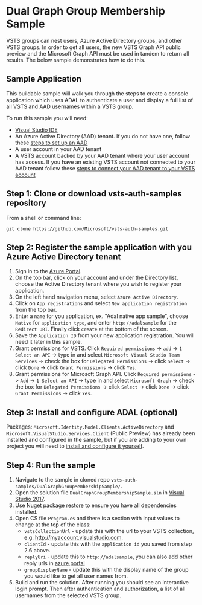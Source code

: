 # Dual Graph Group Membership Sample

VSTS groups can nest users, Azure Active Directory groups, and other VSTS groups. In order to get all users, the new VSTS Graph API public preview and the Microsoft Graph API must be used in tandem to return all results. The below sample demonstrates how to do this.

## Sample Application

This buildable sample will walk you through the steps to create a console application which uses ADAL to authenticate a user and display a full list of all VSTS and AAD usernames within a VSTS group.

To run this sample you will need:
* [Visual Studio IDE](https://www.visualstudio.com/vs/)
* An Azure Active Directory (AAD) tenant. If you do not have one, follow these [steps to set up an AAD](https://docs.microsoft.com/en-us/azure/active-directory/develop/active-directory-howto-tenant)
* A user account in your AAD tenant
* A VSTS account backed by your AAD tenant where your user account has access. If you have an existing VSTS account not connected to your AAD tenant follow these [steps to connect your AAD tenant to your VSTS account](https://www.visualstudio.com/en-us/docs/setup-admin/team-services/manage-organization-access-for-your-account-vs)

## Step 1: Clone or download vsts-auth-samples repository

From a shell or command line: 
```no-highlight
git clone https://github.com/Microsoft/vsts-auth-samples.git
```

## Step 2: Register the sample application with you Azure Active Directory tenant

1. Sign in to the [Azure Portal](https://portal.azure.com).
2. On the top bar, click on your account and under the Directory list, choose the Active Directory tenant where you wish to register your application.
3. On the left hand navigation menu, select `Azure Active Directory`.
4. Click on `App registrations` and select `New application registration` from the top bar.
5. Enter a `name` for you application, ex. "Adal native app sample", choose `Native` for `application type`, and enter `http://adalsample` for the `Redirect URI`. Finally click `create` at the bottom of the screen.
6. Save the `Application ID` from your new application registration. You will need it later in this sample.
7. Grant permissions for VSTS. Click `Required permissions` -> `add` -> `1 Select an API` -> type in and select `Microsoft Visual Studio Team Services` -> check the box for `Delegated Permissions` -> click `Select` -> click `Done` -> click `Grant Permissions` -> click `Yes`.
8. Grant permissions for Microsoft Graph API. Click `Required permissions` -> `Add` -> `1 Select an API` -> type in and select `Microsoft Graph` -> check the box for `Delegated Permissions` -> click `Select` -> click `Done` -> click `Grant Permissions` -> click `Yes`.

## Step 3: Install and configure ADAL (optional)

Packages: `Microsoft.Identity.Model.Clients.ActiveDirectory` and `Microsoft.VisualStudio.Services.Client` (Public Preview) has already been installed and configured in the sample, but if you are adding to your own project you will need to [install and configure it yourself](https://www.nuget.org/packages/Microsoft.IdentityModel.Clients.ActiveDirectory).

## Step 4: Run the sample

1. Navigate to the sample in cloned repo `vsts-auth-samples/DualGraphGroupMembershipSample/`.
2. Open the solution file `DualGraphGroupMembershipSample.sln` in [Visual Studio 2017](https://www.visualstudio.com/downloads/).
3. Use [Nuget package restore](https://docs.microsoft.com/en-us/nuget/consume-packages/package-restore) to ensure you have all dependencies installed.
4. Open CS file `Program.cs` and there is a section with input values to change at the top of the class:
    * `vstsCollectionUrl` - update this with the url to your VSTS collection, e.g. http://myaccount.visualstudio.com.
    * `clientId` - update this with the `application id` you saved from step 2.6 above.
    * `replyUri` - update this to `http://adalsample`, you can also add other reply urls in [azure portal](https://portal.azure.com)
    * `groupDisplayName` - update this with the display name of the group you would like to get all user names from.
5. Build and run the solution. After running you should see an interactive login prompt. Then after authentication and authorization, a list of all usernames from the selected VSTS group.